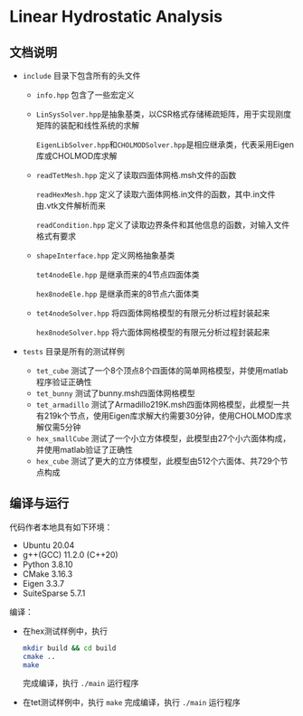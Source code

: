 # Linear Hydrostatic Analysis
## 文档说明
+ `include` 目录下包含所有的头文件
  + `info.hpp` 包含了一些宏定义
  
  + `LinSysSolver.hpp`是抽象基类，以CSR格式存储稀疏矩阵，用于实现刚度矩阵的装配和线性系统的求解
  
    `EigenLibSolver.hpp`和`CHOLMODSolver.hpp`是相应继承类，代表采用Eigen库或CHOLMOD库求解
    
  + `readTetMesh.hpp` 定义了读取四面体网格.msh文件的函数
  
    `readHexMesh.hpp` 定义了读取六面体网格.in文件的函数，其中.in文件由.vtk文件解析而来
  
    `readCondition.hpp` 定义了读取边界条件和其他信息的函数，对输入文件格式有要求
  
  + `shapeInterface.hpp` 定义网格抽象基类
  
    `tet4nodeEle.hpp` 是继承而来的4节点四面体类
  
    `hex8nodeEle.hpp` 是继承而来的8节点六面体类
  
  + `tet4nodeSolver.hpp` 将四面体网格模型的有限元分析过程封装起来
  
    `hex8nodeSolver.hpp` 将六面体网格模型的有限元分析过程封装起来
  
+ `tests` 目录是所有的测试样例

  + `tet_cube` 测试了一个8个顶点8个四面体的简单网格模型，并使用matlab程序验证正确性
  + `tet_bunny` 测试了bunny.msh四面体网格模型
  + `tet_armadillo` 测试了Armadillo219K.msh四面体网格模型，此模型一共有219k个节点，使用Eigen库求解大约需要30分钟，使用CHOLMOD库求解仅需5分钟
  + `hex_smallCube` 测试了一个小立方体模型，此模型由27个小六面体构成，并使用matlab验证了正确性
  + `hex_cube` 测试了更大的立方体模型，此模型由512个六面体、共729个节点构成

## 编译与运行

代码作者本地具有如下环境：

+ Ubuntu 20.04
+ g++(GCC) 11.2.0 (C++20)
+ Python 3.8.10
+ CMake 3.16.3
+ Eigen 3.3.7
+ SuiteSparse 5.7.1

编译：

+ 在hex测试样例中，执行

  ```bash
  mkdir build && cd build
  cmake ..
  make
  ```

  完成编译，执行 `./main` 运行程序

+ 在tet测试样例中，执行 `make` 完成编译，执行 `./main` 运行程序

